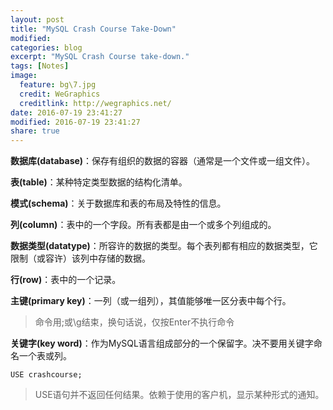 ```yaml
---
layout: post
title: "MySQL Crash Course Take-Down"
modified:
categories: blog
excerpt: "MySQL Crash Course take-down."
tags: [Notes]
image:
  feature: bg\7.jpg
  credit: WeGraphics
  creditlink: http://wegraphics.net/
date: 2016-07-19 23:41:27
modified: 2016-07-19 23:41:27
share: true
---
```


**数据库(database)**：保存有组织的数据的容器（通常是一个文件或一组文件）。

**表(table)**：某种特定类型数据的结构化清单。

**模式(schema)**：关于数据库和表的布局及特性的信息。

**列(column)**：表中的一个字段。所有表都是由一个或多个列组成的。

**数据类型(datatype)**：所容许的数据的类型。每个表列都有相应的数据类型，它限制（或容许）该列中存储的数据。

**行(row)**：表中的一个记录。

**主键(primary key)**：一列（或一组列），其值能够唯一区分表中每个行。

> 命令用;或\g结束，换句话说，仅按Enter不执行命令

**关键字(key word)**：作为MySQL语言组成部分的一个保留字。决不要用关键字命名一个表或列。

`USE crashcourse;`
> USE语句并不返回任何结果。依赖于使用的客户机，显示某种形式的通知。
